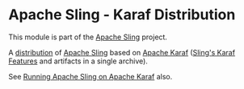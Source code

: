 # Apache Sling - Karaf Distribution

This module is part of the [Apache Sling](https://sling.apache.org) project.

A [distribution](https://karaf.apache.org/manual/latest/#_custom_distributions) of [Apache Sling](https://sling.apache.org) based on [Apache Karaf](https://karaf.apache.org) ([Sling's Karaf Features](https://sling.apache.org/documentation/karaf.html#sling-karaf-features) and artifacts in a single archive).

See [Running Apache Sling on Apache Karaf](http://sling.apache.org/documentation/karaf.html) also.
